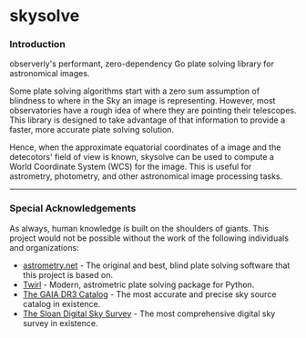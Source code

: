 # skysolve

### Introduction

observerly's performant, zero-dependency Go plate solving library for astronomical images.

Some plate solving algorithms start with a zero sum assumption of blindness to where in the Sky an image is representing. However, most observatories have a 
rough idea of where they are pointing their telescopes. This library is designed to take advantage of that information to provide a faster, more accurate 
plate solving solution.

Hence, when the approximate equatorial coordinates of a image and the detecotors' field of view is known, skysolve can be used to compute a World Coordinate 
System (WCS) for the image. This is useful for astrometry, photometry, and other astronomical image processing tasks.

---

### Special Acknowledgements

As always, human knowledge is built on the shoulders of giants. This project would not be possible without the work of the following individuals and organizations:

- [astrometry.net](https://aa.usno.navy.mil/software/novas/novas_info.php) - The original and best, blind plate solving software that this project is based on.
- [Twirl](https://github.com/lgrcia/twirl) - Modern, astrometric plate solving package for Python.
- [The GAIA DR3 Catalog](https://www.cosmos.esa.int/web/gaia/dr3) - The most accurate and precise sky source catalog in existence.
- [The Sloan Digital Sky Survey](https://www.sdss.org/) - The most comprehensive digital sky survey in existence.
